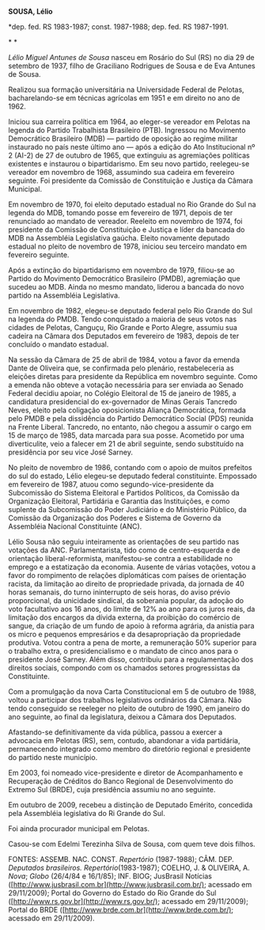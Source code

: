 **SOUSA, Lélio**

\*dep. fed. RS 1983-1987; const. 1987-1988; dep. fed. RS 1987-1991.

* *

*Lélio Miguel Antunes de Sousa* nasceu em Rosário do Sul (RS) no dia 29
de setembro de 1937, filho de Graciliano Rodrigues de Sousa e de Eva
Antunes de Sousa.

Realizou sua formação universitária na Universidade Federal de Pelotas,
bacharelando-se em técnicas agrícolas em 1951 e em direito no ano de
1962.

Iniciou sua carreira política em 1964, ao eleger-se vereador em Pelotas
na legenda do Partido Trabalhista Brasileiro (PTB). Ingressou no
Movimento Democrático Brasileiro (MDB) — partido de oposição ao regime
militar instaurado no país neste último ano — após a edição do Ato
Institucional nº 2 (AI-2) de 27 de outubro de 1965, que extinguiu as
agremiações políticas existentes e instaurou o bipartidarismo. Em seu
novo partido, reelegeu-se vereador em novembro de 1968, assumindo sua
cadeira em fevereiro seguinte. Foi presidente da Comissão de
Constituição e Justiça da Câmara Municipal.

Em novembro de 1970, foi eleito deputado estadual no Rio Grande do Sul
na legenda do MDB, tomando posse em fevereiro de 1971, depois de ter
renunciado ao mandato de vereador. Reeleito em novembro de 1974, foi
presidente da Comissão de Constituição e Justiça e líder da bancada do
MDB na Assembléia Legislativa gaúcha. Eleito novamente deputado estadual
no pleito de novembro de 1978, iniciou seu terceiro mandato em fevereiro
seguinte.

Após a extinção do bipartidarismo em novembro de 1979, filiou-se ao
Partido do Movimento Democrático Brasileiro (PMDB), agremiação que
sucedeu ao MDB. Ainda no mesmo mandato, liderou a bancada do novo
partido na Assembléia Legislativa.

Em novembro de 1982, elegeu-se deputado federal pelo Rio Grande do Sul
na legenda do PMDB. Tendo conquistado a maioria de seus votos nas
cidades de Pelotas, Canguçu, Rio Grande e Porto Alegre, assumiu sua
cadeira na Câmara dos Deputados em fevereiro de 1983, depois de ter
concluído o mandato estadual.

Na sessão da Câmara de 25 de abril de 1984, votou a favor da emenda
Dante de Oliveira que, se confirmada pelo plenário, restabeleceria as
eleições diretas para presidente da República em novembro seguinte. Como
a emenda não obteve a votação necessária para ser enviada ao Senado
Federal decidiu apoiar, no Colégio Eleitoral de 15 de janeiro de 1985, a
candidatura presidencial do ex-governador de Minas Gerais Tancredo
Neves, eleito pela coligação oposicionista Aliança Democrática, formada
pelo PMDB e pela dissidência do Partido Democrático Social (PDS) reunida
na Frente Liberal. Tancredo, no entanto, não chegou a assumir o cargo em
15 de março de 1985, data marcada para sua posse. Acometido por uma
diverticulite, veio a falecer em 21 de abril seguinte, sendo substituído
na presidência por seu vice José Sarney.

No pleito de novembro de 1986, contando com o apoio de muitos prefeitos
do sul do estado, Lélio elegeu-se deputado federal constituinte.
Empossado em fevereiro de 1987, atuou como segundo-vice-presidente da
Subcomissão do Sistema Eleitoral e Partidos Políticos, da Comissão da
Organização Eleitoral, Partidária e Garantia das Instituições, e como
suplente da Subcomissão do Poder Judiciário e do Ministério Público, da
Comissão da Organização dos Poderes e Sistema de Governo da Assembléia
Nacional Constituinte (ANC).

Lélio Sousa não seguiu inteiramente as orientações de seu partido nas
votações da ANC. Parlamentarista, tido como de centro-esquerda e de
orientação liberal-reformista, manifestou-se contra a estabilidade no
emprego e a estatização da economia. Ausente de várias votações, votou a
favor do rompimento de relações diplomáticas com países de orientação
racista, da limitação ao direito de propriedade privada, da jornada de
40 horas semanais, do turno ininterrupto de seis horas, do aviso prévio
proporcional, da unicidade sindical, da soberania popular, da adoção do
voto facultativo aos 16 anos, do limite de 12% ao ano para os juros
reais, da limitação dos encargos da dívida externa, da proibição do
comércio de sangue, da criação de um fundo de apoio à reforma agrária,
da anistia para os micro e pequenos empresários e da desapropriação da
propriedade produtiva. Votou contra a pena de morte, a remuneração 50%
superior para o trabalho extra, o presidencialismo e o mandato de cinco
anos para o presidente José Sarney. Além disso, contribuiu para a
regulamentação dos direitos sociais, compondo com os chamados setores
progressistas da Constituinte.

Com a promulgação da nova Carta Constitucional em 5 de outubro de 1988,
voltou a participar dos trabalhos legislativos ordinários da Câmara. Não
tendo conseguido se reeleger no pleito de outubro de 1990, em janeiro do
ano seguinte, ao final da legislatura, deixou a Câmara dos Deputados.

Afastando-se definitivamente da vida pública, passou a exercer a
advocacia em Pelotas (RS), sem, contudo, abandonar a vida partidária,
permanecendo integrado como membro do diretório regional e presidente do
partido neste município.

Em 2003, foi nomeado vice-presidente e diretor de Acompanhamento e
Recuperação de Créditos do Banco Regional de Desenvolvimento do Extremo
Sul (BRDE), cuja presidência assumiu no ano seguinte.

Em outubro de 2009, recebeu a distinção de Deputado Emérito, concedida
pela Assembléia legislativa do Ri Grande do Sul.

Foi ainda procurador municipal em Pelotas.

Casou-se com Edelmi Terezinha Silva de Sousa, com quem teve dois filhos.

FONTES: ASSEMB. NAC. CONST. *Repertório* (1987-1988); CÂM. DEP.
*Deputados brasileiros. Repertório*(1983-1987); COELHO, J. & OLIVEIRA,
A. *Nova*; *Globo* (26/4/84 e 16/1/85); INF. BIOG; JusBrasil Notícias
([http://www.jusbrasil.com.br](http://www.jusbrasil.com.br/); acessado
em 29/11/2009); Portal do Governo do Estado do Rio Grande do Sul
([http://www.rs.gov.br](http://www.rs.gov.br/); acessado em 29/11/2009);
Portal do BRDE ([http://www.brde.com.br](http://www.brde.com.br/);
acessado em 29/11/2009).

 
